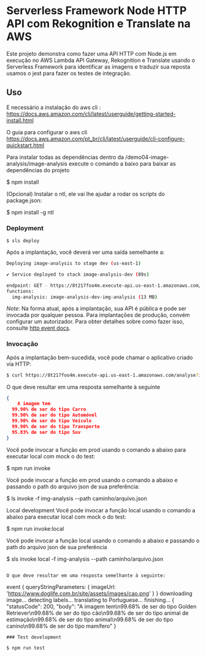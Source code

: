 <!--
title: 'API para analisar imagens com AWS Rekognition'
description: 'Uma API HTTP Serverless com lambda para analisar imagens com AWS Rekognition e taduzimos sua resposta para o portugues com AWS translate'
layout: Doc
framework: v3
platform: AWS
language: nodeJS
authorLink: 'https://github.com/LuanRLima'
authorName: 'Luan Rodrigues Lima.'
-->

# Serverless Framework Node HTTP API com Rekognition e Translate na AWS

Este projeto demonstra como fazer uma API HTTP com Node.js em execução no AWS Lambda API Gateway, Rekognition e Translate usando o Serverless Framework para identificar as imagens e traduzir sua reposta usamos o jest para fazer os testes de integração.

## Uso
E necessário a instalação do aws cli : https://docs.aws.amazon.com/cli/latest/userguide/getting-started-install.html

O guia para configurar o aws cli https://docs.aws.amazon.com/pt_br/cli/latest/userguide/cli-configure-quickstart.html

Para instalar todas as dependências dentro da /demo04-image-analysis/image-analysis execute o comando  a baixo para baixar as dependências do projeto

$ npm install

(Opcional) Instalar o ntl, ele vai lhe ajudar a rodar os scripts do package.json:

$ npm install -g ntl

### Deployment

```
$ sls deploy
```

Após a implantação, você deverá ver uma saída semelhante a:

```bash
Deploying image-analysis to stage dev (us-east-1)

✔ Service deployed to stack image-analysis-dev (89s)

endpoint: GET - https://8t217foo4m.execute-api.us-east-1.amazonaws.com/analyse
functions:
  img-analysis: image-analysis-dev-img-analysis (13 MB)
```

_Note_: Na forma atual, após a implantação, sua API é pública e pode ser invocada por qualquer pessoa. Para implantações de produção, convém configurar um autorizador. Para obter detalhes sobre como fazer isso, consulte [http event docs](https://www.serverless.com/framework/docs/providers/aws/events/apigateway/).

### Invocação

Após a implantação bem-sucedida, você pode chamar o aplicativo criado via HTTP:

```bash
$ curl https://8t217foo4m.execute-api.us-east-1.amazonaws.com/analyse?imageUrl={link_da_imagem}
```

O que deve resultar em uma resposta semelhante à seguinte

```json
{
    A imagem tem
  99.90% de ser do tipo Carro
  99.90% de ser do tipo Automóvel
  99.90% de ser do tipo Veículo
  99.90% de ser do tipo Transporte
  95.83% de ser do tipo Suv
}
```
Você pode invocar a função em prod usando o comando a abaixo para executar local com mock o do test:

$ npm run invoke

Você pode invocar a função em prod usando o comando a abaixo e passando o path do arquivo json de sua preferência:

$ ls invoke -f img-analysis --path caminho/arquivo.json

Local development
Você pode invocar a função local usando o comando a abaixo para executar local com mock o do test:

$ npm run invoke:local

Você pode invocar a função local usando o comando a abaixo e passando o path do arquivo json de sua preferência

$ sls invoke local -f img-analysis --path caminho/arquivo.json
```

O que deve resultar em uma resposta semelhante à seguinte:

```
event {
  queryStringParameters: { imageUrl: 'https://www.doglife.com.br/site/assets/images/cao.png' }
}
downloading image...
detecting labels...
translating to Portuguese...
finishing...
{
    "statusCode": 200,
    "body": "A imagem tem\n99.68% de ser do tipo Golden Retriever\n99.68% de ser do tipo cão\n99.68% de ser do tipo animal de estimação\n99.68% de ser do tipo animal\n99.68% de ser do tipo canino\n99.68% de ser do tipo mamífero"
}
```
### Test development

$ npm run test